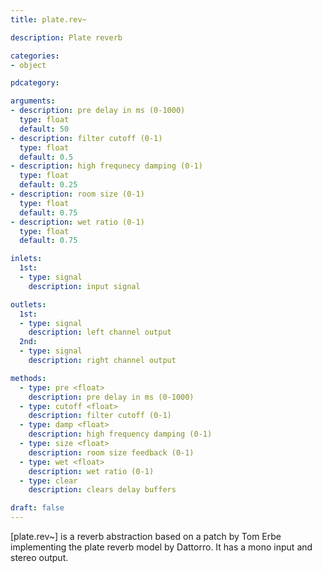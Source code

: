 ```yaml
---
title: plate.rev~

description: Plate reverb

categories:
- object

pdcategory:

arguments:
- description: pre delay in ms (0-1000)
  type: float
  default: 50
- description: filter cutoff (0-1)
  type: float
  default: 0.5
- description: high frequnecy damping (0-1)
  type: float
  default: 0.25
- description: room size (0-1)
  type: float
  default: 0.75
- description: wet ratio (0-1)
  type: float
  default: 0.75

inlets:
  1st:
  - type: signal
    description: input signal

outlets:
  1st:
  - type: signal
    description: left channel output
  2nd:
  - type: signal
    description: right channel output 

methods:
  - type: pre <float>
    description: pre delay in ms (0-1000)
  - type: cutoff <float>
    description: filter cutoff (0-1)
  - type: damp <float>
    description: high frequency damping (0-1)
  - type: size <float>
    description: room size feedback (0-1)
  - type: wet <float>
    description: wet ratio (0-1)
  - type: clear
    description: clears delay buffers

draft: false
---
```


[plate.rev~] is a reverb abstraction based on a patch by Tom Erbe implementing the plate reverb model by Dattorro. It has a mono input and stereo output.

